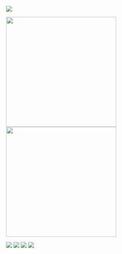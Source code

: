 ![](https://komarev.com/ghpvc/?username=ZPIIDR&color=539289&style=for-the-badge&label=⟢)


<img src="https://files.catbox.moe/x675eg.png" width="300"/>
<img src="https://files.catbox.moe/x675eg.png" width="300"/>


![](https://files.catbox.moe/x675eg.png)
![](https://files.catbox.moe/qyzvz8.png)
![](https://files.catbox.moe/3f1t4y.png)
![](https://files.catbox.moe/kqavti.jpeg)
